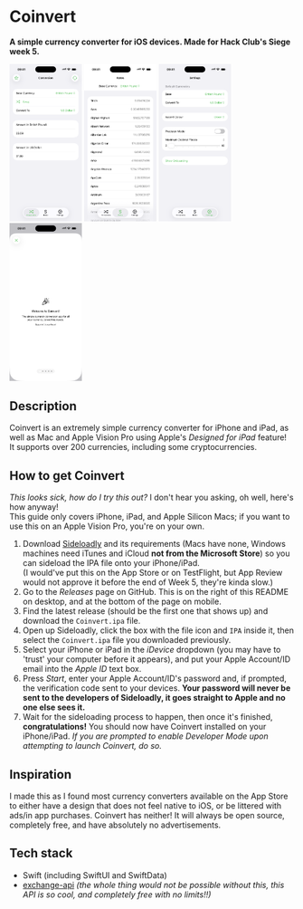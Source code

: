 # Coinvert
**A simple currency converter for iOS devices. Made for Hack Club's Siege week 5.**

<img src="/Image1.PNG" width=128> <img src="/Image2.PNG" width=128>
<img src="/Image3.PNG" width=128> <img src="/Image4.PNG" width=128>
## Description
Coinvert is an extremely simple currency converter for iPhone and iPad, as well as Mac and Apple Vision Pro using Apple's *Designed for iPad* feature!  
It supports over 200 currencies, including some cryptocurrencies.

## How to get Coinvert
*This looks sick, how do I try this out?* I don't hear you asking, oh well, here's how anyway!  
This guide only covers iPhone, iPad, and Apple Silicon Macs; if you want to use this on an Apple Vision Pro, you're on your own.
1. Download [Sideloadly](https://sideloadly.io/#download) and its requirements (Macs have none, Windows machines need iTunes and iCloud **not from the Microsoft Store**) so you can sideload the IPA file onto your iPhone/iPad.  
(I would've put this on the App Store or on TestFlight, but App Review would not approve it before the end of Week 5, they're kinda slow.)
2. Go to the *Releases* page on GitHub. This is on the right of this README on desktop, and at the bottom of the page on mobile.
3. Find the latest release (should be the first one that shows up) and download the `Coinvert.ipa` file.
4. Open up Sideloadly, click the box with the file icon and `IPA` inside it, then select the `Coinvert.ipa` file you downloaded previously.
5. Select your iPhone or iPad in the *iDevice* dropdown (you may have to 'trust' your computer before it appears), and put your Apple Account/ID email into the *Apple ID* text box.
6. Press *Start*, enter your Apple Account/ID's password and, if prompted, the verification code sent to your devices. **Your password will never be sent to the developers of Sideloadly, it goes straight to Apple and no one else sees it.**
7. Wait for the sideloading process to happen, then once it's finished, **congratulations!** You should now have Coinvert installed on your iPhone/iPad. *If you are prompted to enable *Developer Mode* upon attempting to launch Coinvert, do so.*

## Inspiration
I made this as I found most currency converters available on the App Store to either have a design that does not feel native to iOS, or be littered with ads/in app purchases. Coinvert has neither! It will always be open source, completely free, and have absolutely no advertisements.

## Tech stack
- Swift (including SwiftUI and SwiftData)
- [exchange-api](https://github.com/fawazahmed0/exchange-api) *(the whole thing would not be possible without this, this API is so cool, and completely free with no limits!!)*
